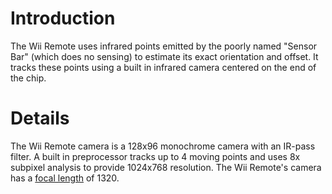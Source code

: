# Introduction #

The Wii Remote uses infrared points emitted by the poorly named "Sensor Bar" (which does no sensing) to estimate its exact orientation and offset. It tracks these points using a built in infrared camera centered on the end of the chip.

# Details #

The Wii Remote camera is a 128x96 monochrome camera with an IR-pass filter. A built in preprocessor tracks up to 4 moving points and uses 8x subpixel analysis to provide 1024x768 resolution. The Wii Remote's camera has a [focal length](http://en.wikipedia.org/wiki/Focal_length) of 1320.